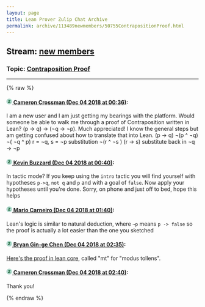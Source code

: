 ```yaml
---
layout: page
title: Lean Prover Zulip Chat Archive 
permalink: archive/113489newmembers/50755ContrapositionProof.html
---
```


## Stream: [new members](index.html)
### Topic: [Contraposition Proof](50755ContrapositionProof.html)

---


{% raw %}
#### [![Click to go to Zulip](../../assets/img/zulip2.png) Cameron Crossman (Dec 04 2018 at 00:36)](https://leanprover.zulipchat.com/#narrow/stream/113489-new%20members/topic/Contraposition%20Proof/near/150809932):
I am a new user and I am just getting my bearings with the platform.  Would someone be able to walk me through a proof of Contraposition written in Lean? (p → q) → (¬q → ¬p). Much appreciated!  I know the general steps but am getting confused about how to translate that into Lean.
(p → q)
¬(p ^ ¬q)
¬( ¬q ^ p)
r = ¬q, s = ¬p substitution
¬(r ^ ¬s )
(r → s)
substitute back in
¬q → ¬p

#### [![Click to go to Zulip](../../assets/img/zulip2.png) Kevin Buzzard (Dec 04 2018 at 00:40)](https://leanprover.zulipchat.com/#narrow/stream/113489-new%20members/topic/Contraposition%20Proof/near/150810178):
In tactic mode? If you keep using the `intro` tactic you will find yourself with hypotheses `p->q`, `not q` and `p` and with a goal of `false`. Now apply your hypotheses until you're done. Sorry, on phone and just off to bed, hope this helps

#### [![Click to go to Zulip](../../assets/img/zulip2.png) Mario Carneiro (Dec 04 2018 at 01:40)](https://leanprover.zulipchat.com/#narrow/stream/113489-new%20members/topic/Contraposition%20Proof/near/150813490):
Lean's logic is similar to natural deduction, where `¬p` means `p -> false` so the proof is actually a lot easier than the one you sketched

#### [![Click to go to Zulip](../../assets/img/zulip2.png) Bryan Gin-ge Chen (Dec 04 2018 at 02:35)](https://leanprover.zulipchat.com/#narrow/stream/113489-new%20members/topic/Contraposition%20Proof/near/150816360):
[Here's the proof in lean core](https://github.com/leanprover/lean/blob/ceacfa7445953cbc8860ddabc55407430a9ca5c3/library/init/logic.lean#L34), called "mt" for "modus tollens".

#### [![Click to go to Zulip](../../assets/img/zulip2.png) Cameron Crossman (Dec 04 2018 at 02:40)](https://leanprover.zulipchat.com/#narrow/stream/113489-new%20members/topic/Contraposition%20Proof/near/150816560):
Thank you!


{% endraw %}
